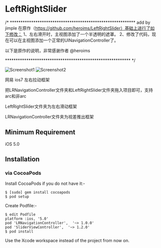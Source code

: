LeftRightSlider
===============

/* ***********************************************************
add by jimple
在原作（https://github.com/heroims/LeftRightSlider）基础上进行了如下修改：
1、左右滑开时，主视图添加了一个半透明的遮罩。
2、修改了代码，现在可以在主视图添加一个正常的UINavigationController了。

以下是原作的说明，非常感谢作者 @heroims 

*********************************************************** */


![Screenshot1](http://i.imgur.com/N6q2Uk8.gif "Screenshot1") 
![Screenshot2](http://i.imgur.com/98Gwauw.gif "Screenshot2")


网易 ios7 左右拉动框架

把LRNavigationController文件夹和LeftRightSlider文件夹拖入项目即可，支持arc和非arc

LeftRightSlider文件夹为左右滑动框架

LRNavigationController文件夹为视差推出框架

## Minimum Requirement
iOS 5.0

## Installation

### via CocoaPods
Install CocoaPods if you do not have it:-
````
$ [sudo] gem install cocoapods
$ pod setup
````
Create Podfile:-
````
$ edit Podfile
platform :ios, '5.0'
pod 'LRNavigationController',  '~> 1.0.0'
pod 'SliderViewController',  '~> 1.2.0'
$ pod install
````
Use the Xcode workspace instead of the project from now on.

